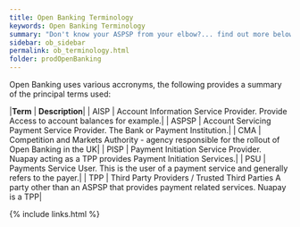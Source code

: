 ```yaml
---
title: Open Banking Terminology
keywords: Open Banking Terminology
summary: "Don't know your ASPSP from your elbow?... find out more below! "
sidebar: ob_sidebar
permalink: ob_terminology.html
folder: prodOpenBanking
---
```



Open Banking uses various accronyms, the following provides a summary of the principal terms used:

|**Term**   | **Description**|
| AISP      | Account Information Service Provider. Provide Access to account balances for example.|
| ASPSP     | Account Servicing Payment Service Provider. The Bank or Payment Institution.|
| CMA       | Competition and Markets Authority - agency responsible for the rollout of Open Banking in the UK|
| PISP      | Payment Initiation Service Provider. Nuapay acting as a TPP provides Payment Initiation Services.|
| PSU       | Payments Service User. This is the user of a payment service and generally refers to the payer.|
| TPP       | Third Party Providers / Trusted Third Parties A party other than an ASPSP that provides payment related services. Nuapay is a TPP|


{% include links.html %}